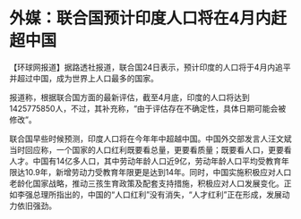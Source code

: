 # 外媒：联合国预计印度人口将在4月内赶超中国

【环球网报道】据路透社报道，联合国24日表示，预计印度的人口将于4月内追平并超过中国，成为世界上人口最多的国家。

报道称，根据联合国方面的最新评估，截至4月底，印度的人口将达到1425775850人，不过，其补充称，“由于评估存在不确定性，具体日期可能会被修改”。

联合国早些时候预测，印度人口将在今年年中超越中国。中国外交部发言人汪文斌当时回应称，一个国家的人口红利既要看总量，更要看质量；既要看人口，更要看人才。中国有14亿多人口，其中劳动年龄人口近9亿，劳动年龄人口平均受教育年限达10.9年，新增劳动力受教育年限更是达到14年。同时，中国实施积极应对人口老龄化国家战略，推动三孩生育政策及配套支持措施，积极应对人口发展变化。正如李强总理所指出的，中国的“人口红利”没有消失，“人才红利”正在形成，发展动力依旧强劲。

